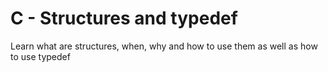 # C - Structures and typedef
Learn what are structures, when, why and how to use them as well as how to use typedef
